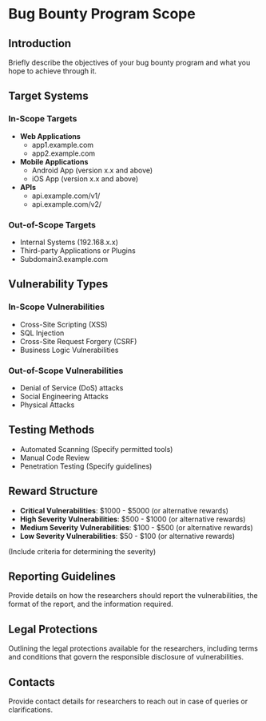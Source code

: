 # Bug Bounty Program Scope

## Introduction

Briefly describe the objectives of your bug bounty program and what you hope to achieve through it.

## Target Systems

### In-Scope Targets

- **Web Applications**
  - app1.example.com
  - app2.example.com
- **Mobile Applications**
  - Android App (version x.x and above)
  - iOS App (version x.x and above)
- **APIs**
  - api.example.com/v1/
  - api.example.com/v2/

### Out-of-Scope Targets

- Internal Systems (192.168.x.x)
- Third-party Applications or Plugins
- Subdomain3.example.com

## Vulnerability Types

### In-Scope Vulnerabilities

- Cross-Site Scripting (XSS)
- SQL Injection
- Cross-Site Request Forgery (CSRF)
- Business Logic Vulnerabilities

### Out-of-Scope Vulnerabilities

- Denial of Service (DoS) attacks
- Social Engineering Attacks
- Physical Attacks

## Testing Methods

- Automated Scanning (Specify permitted tools)
- Manual Code Review
- Penetration Testing (Specify guidelines)

## Reward Structure

- **Critical Vulnerabilities**: $1000 - $5000 (or alternative rewards)
- **High Severity Vulnerabilities**: $500 - $1000 (or alternative rewards)
- **Medium Severity Vulnerabilities**: $100 - $500 (or alternative rewards)
- **Low Severity Vulnerabilities**: $50 - $100 (or alternative rewards)

(Include criteria for determining the severity)

## Reporting Guidelines

Provide details on how the researchers should report the vulnerabilities, the format of the report, and the information required.

## Legal Protections

Outlining the legal protections available for the researchers, including terms and conditions that govern the responsible disclosure of vulnerabilities.

## Contacts

Provide contact details for researchers to reach out in case of queries or clarifications.

